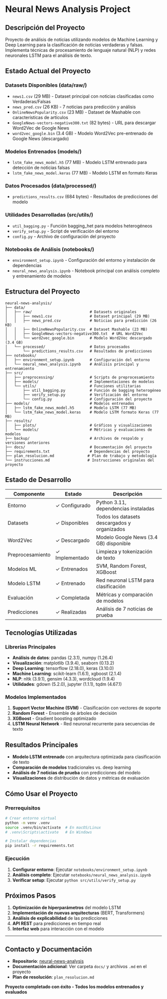 # Neural News Analysis Project

## Descripción del Proyecto

Proyecto de análisis de noticias utilizando modelos de Machine Learning y Deep Learning para la clasificación de noticias verdaderas y falsas. Implementa técnicas de procesamiento de lenguaje natural (NLP) y redes neuronales LSTM para el análisis de texto.

## Estado Actual del Proyecto

### Datasets Disponibles (data/raw/)
- `news1.csv` (29 MB) - Dataset principal con noticias clasificadas como Verdaderas/Falsas
- `news_pred.csv` (26 KB) - 7 noticias para predicción y análisis
- `OnlineNewsPopularity.csv` (23 MB) - Dataset de Mashable con características de artículos
- `GoogleNews-vectors-negative300.txt` (82 bytes) - URL para descargar Word2Vec de Google News
- `word2vec_google.bin` (3.4 GB) - Modelo Word2Vec pre-entrenado de Google News (descargado)

### Modelos Entrenados (models/)
- `lstm_fake_news_model.h5` (77 MB) - Modelo LSTM entrenado para detección de noticias falsas
- `lstm_fake_news_model.keras` (77 MB) - Modelo LSTM en formato Keras

### Datos Procesados (data/processed/)
- `predictions_results.csv` (684 bytes) - Resultados de predicciones del modelo

### Utilidades Desarrolladas (src/utils/)
- `util_bagging.py` - Función bagging_het para modelos heterogéneos
- `verify_setup.py` - Script de verificación del entorno
- `config.py` - Archivo de configuración del proyecto

### Notebooks de Análisis (notebooks/)
- `environment_setup.ipynb` - Configuración del entorno y instalación de dependencias
- `neural_news_analysis.ipynb` - Notebook principal con análisis completo y entrenamiento de modelos

## Estructura del Proyecto

```
neural-news-analysis/
├── data/
│   ├── raw/                          # Datasets originales
│   │   ├── news1.csv                 # Dataset principal (29 MB)
│   │   ├── news_pred.csv             # Noticias para predicción (26 KB)
│   │   ├── OnlineNewsPopularity.csv  # Dataset Mashable (23 MB)
│   │   ├── GoogleNews-vectors-negative300.txt  # URL Word2Vec
│   │   └── word2vec_google.bin       # Modelo Word2Vec descargado (3.4 GB)
│   └── processed/                    # Datos procesados
│       └── predictions_results.csv   # Resultados de predicciones
├── notebooks/
│   ├── environment_setup.ipynb       # Configuración del entorno
│   └── neural_news_analysis.ipynb    # Análisis principal y entrenamiento
├── src/
│   ├── preprocessing/                # Scripts de preprocesamiento
│   ├── models/                       # Implementaciones de modelos
│   └── utils/                        # Funciones utilitarias
│       ├── util_bagging.py           # Función de bagging heterogéneo
│       ├── verify_setup.py           # Verificación del entorno
│       └── config.py                 # Configuración del proyecto
├── models/                           # Modelos entrenados
│   ├── lstm_fake_news_model.h5       # Modelo LSTM (77 MB)
│   └── lstm_fake_news_model.keras    # Modelo LSTM formato Keras (77 MB)
├── results/
│   ├── plots/                        # Gráficos y visualizaciones
│   └── models/                       # Métricas y evaluaciones de modelos
├── backup/                           # Archivos de respaldo y versiones anteriores
├── docs/                             # Documentación del proyecto
├── requirements.txt                  # Dependencias del proyecto
├── plan_resolucion.md               # Plan de trabajo y metodología
└── instrucciones.md                 # Instrucciones originales del proyecto
```

## Estado de Desarrollo

| Componente | Estado | Descripción |
|------------|--------|-------------|
| Entorno | ✓ Configurado | Python 3.11, dependencias instaladas |
| Datasets | ✓ Disponibles | Todos los datasets descargados y organizados |
| Word2Vec | ✓ Descargado | Modelo Google News (3.4 GB) disponible |
| Preprocesamiento | ✓ Implementado | Limpieza y tokenización de texto |
| Modelos ML | ✓ Entrenados | SVM, Random Forest, XGBoost |
| Modelo LSTM | ✓ Entrenado | Red neuronal LSTM para clasificación |
| Evaluación | ✓ Completada | Métricas y comparación de modelos |
| Predicciones | ✓ Realizadas | Análisis de 7 noticias de prueba |

## Tecnologías Utilizadas

### Librerías Principales
- **Análisis de datos**: pandas (2.3.1), numpy (1.26.4)
- **Visualización**: matplotlib (3.9.4), seaborn (0.13.2)
- **Deep Learning**: tensorflow (2.18.0), keras (3.10.0)
- **Machine Learning**: scikit-learn (1.6.1), xgboost (2.1.4)
- **NLP**: nltk (3.9.1), gensim (4.3.3), wordcloud (1.9.4)
- **Utilidades**: gdown (5.2.0), jupyter (1.1.1), tqdm (4.67.1)

### Modelos Implementados
1. **Support Vector Machine (SVM)** - Clasificación con vectores de soporte
2. **Random Forest** - Ensemble de árboles de decisión
3. **XGBoost** - Gradient boosting optimizado
4. **LSTM Neural Network** - Red neuronal recurrente para secuencias de texto

## Resultados Principales

- **Modelo LSTM entrenado** con arquitectura optimizada para clasificación de texto
- **Comparación de modelos** tradicionales vs. deep learning
- **Análisis de 7 noticias de prueba** con predicciones del modelo
- **Visualizaciones** de distribución de datos y métricas de evaluación

## Cómo Usar el Proyecto

### Prerrequisitos
```bash
# Crear entorno virtual
python -m venv .venv
source .venv/bin/activate  # En macOS/Linux
# .venv\Scripts\activate   # En Windows

# Instalar dependencias
pip install -r requirements.txt
```

### Ejecución
1. **Configurar entorno**: Ejecutar `notebooks/environment_setup.ipynb`
2. **Análisis completo**: Ejecutar `notebooks/neural_news_analysis.ipynb`
3. **Verificar setup**: Ejecutar `python src/utils/verify_setup.py`

## Próximos Pasos

1. **Optimización de hiperparámetros** del modelo LSTM
2. **Implementación de nuevas arquitecturas** (BERT, Transformers)
3. **Análisis de explicabilidad** de las predicciones
4. **API REST** para predicciones en tiempo real
5. **Interfaz web** para interacción con el modelo

---

## Contacto y Documentación

- **Repositorio**: [neural-news-analysis](https://github.com/h0v4nn3ss/neural-news-analysis)
- **Documentación adicional**: Ver carpeta `docs/` y archivos `.md` en el proyecto
- **Plan de resolución**: `plan_resolucion.md`

**Proyecto completado con éxito - Todos los modelos entrenados y evaluados**
